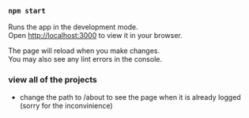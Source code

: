 ### `npm start`

Runs the app in the development mode.\
Open [http://localhost:3000](http://localhost:3000) to view it in your browser.

The page will reload when you make changes.\
You may also see any lint errors in the console.

### view all of the projects 
- change the path to /about to see the page when it is already logged (sorry for the inconvinience)